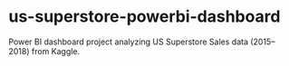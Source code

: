 # us-superstore-powerbi-dashboard
Power BI dashboard project analyzing US Superstore Sales data (2015–2018) from Kaggle.
